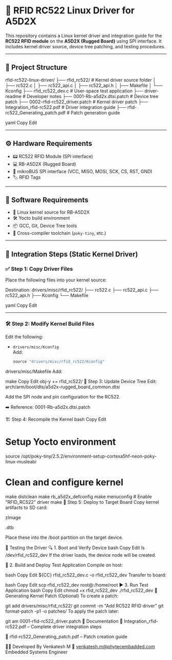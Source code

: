 # 💾 RFID RC522 Linux Driver for A5D2X

This repository contains a Linux kernel driver and integration guide for the **RC522 RFID module** on the **A5D2X (Rugged Board)** using SPI interface. It includes kernel driver source, device tree patching, and testing procedures.

---

## 📁 Project Structure

rfid-rc522-linux-driver/
├── rfid_rc522/ # Kernel driver source folder
│ ├── rc522.c
│ ├── rc522_api.c
│ ├── rc522_api.h
│ ├── Makefile
│ └── Kconfig
├── rfid_rc522_dev.c # User-space test application
├── driver-readme # Developer notes
├── 0001-Rb-a5d2x.dtsi.patch # Device tree patch
├── 0002-rfid-rc522_driver.patch # Kernel driver patch
├── Integration_rfid-rc522.pdf # Driver integration guide
├── rfid-rc522_Generating_patch.pdf # Patch generation guide

yaml
Copy
Edit

---

## ⚙️ Hardware Requirements

- 📟 RC522 RFID Module (SPI interface)
- 💻 RB-A5D2X (Rugged Board)
- 🔌 mikroBUS SPI interface (VCC, MISO, MOSI, SCK, CS, RST, GND)
- 🏷️ RFID Tags

---

## 🔧 Software Requirements

- 🐧 Linux kernel source for RB-A5D2X
- 🛠️ Yocto build environment
- 📦 GCC, Git, Device Tree tools
- 🧰 Cross-compiler toolchain (`poky-tiny`, etc.)

---

## 🚀 Integration Steps (Static Kernel Driver)

### ✅ Step 1: Copy Driver Files

Place the following files into your kernel source:

Destination: drivers/misc/rfid_rc522/
├── rc522.c
├── rc522_api.c
├── rc522_api.h
├── Kconfig
└── Makefile

yaml
Copy
Edit

---

### 🛠️ Step 2: Modify Kernel Build Files

Edit the following:

- `drivers/misc/Kconfig`  
  Add:
  ```c
  source "drivers/misc/rfid_rc522/Kconfig"
drivers/misc/Makefile
Add:

make
Copy
Edit
obj-y += rfid_rc522/
🌲 Step 3: Update Device Tree
Edit:
arch/arm/boot/dts/a5d2x-rugged_board_common.dtsi

Add the SPI node and pin configuration for the RC522.

➡️ Reference: 0001-Rb-a5d2x.dtsi.patch

🏗️ Step 4: Recompile the Kernel
bash
Copy
Edit
# Setup Yocto environment
source /opt/poky-tiny/2.5.2/environment-setup-cortexa5hf-neon-poky-linux-musleabi

# Clean and configure kernel
make distclean
make rb_a5d2x_defconfig
make menuconfig      # Enable "RFID_RC522" driver
make
💾 Step 5: Deploy to Target Board
Copy kernel artifacts to SD card:

zImage

<board>.dtb

Place these into the /boot partition on the target device.

🧪 Testing the Driver
🔍 1. Boot and Verify Device
bash
Copy
Edit
ls /dev/rfid_rc522_dev
If the driver loads, the device node will be created.

🧰 2. Build and Deploy Test Application
Compile on host:

bash
Copy
Edit
${CC} rfid_rc522_dev.c -o rfid_rc522_dev
Transfer to board:

bash
Copy
Edit
scp rfid_rc522_dev root@<board-ip>:/home/root
▶️ 3. Run Test Application
bash
Copy
Edit
chmod +x rfid_rc522_dev
./rfid_rc522_dev
🧵 Generating Kernel Patch (Optional)
To create a patch:


git add drivers/misc/rfid_rc522/
git commit -m "Add RC522 RFID driver"
git format-patch -p1 -o patches/
To apply the patch later:


git am 0001-rfid-rc522_driver.patch
📄 Documentation
📘 Integration_rfid-rc522.pdf – Complete driver integration steps

📘 rfid-rc522_Generating_patch.pdf – Patch creation guide

👨‍💻 Developed By
Venkatesh M
📧 venkatesh.m@phytecembadded.com
 Embedded Systems Engineer
